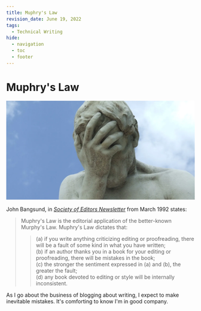 ```yaml
---
title: Muphry's Law
revision_date: June 19, 2022
tags:
  - Technical Writing
hide:
  - navigation
  - toc
  - footer
---
```


# Muphry's Law

![Featured](_media/pexels-karatara-931317.webp)

John Bangsund, in [*Society of Editors Newsletter*](https://web.archive.org/web/20080720221038/http://home.pacific.net.au/~bangsund/muphry.htm) from March 1992 states:

> Muphry's Law is the editorial application of the better-known Murphy's Law. Muphry's Law dictates that:  
> 
>> (a) if you write anything criticizing editing or proofreading, there will be a fault of some kind in what you have written;  
>> (b) if an author thanks you in a book for your editing or proofreading, there will be mistakes in the book;  
>> (c) the stronger the sentiment expressed in (a) and (b), the greater the fault;  
>> (d) any book devoted to editing or style will be internally inconsistent.

As I go about the business of blogging about writing, I expect to make inevitable mistakes. It's comforting to know I'm in good company.  
